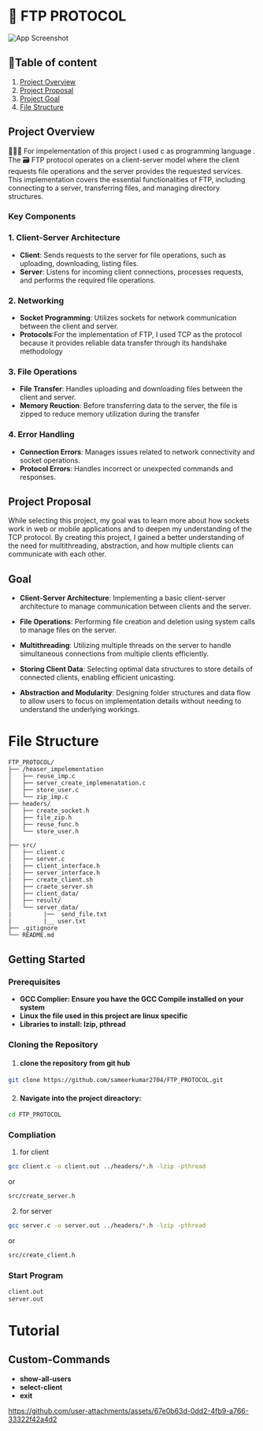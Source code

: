 
# 📁  FTP PROTOCOL



![App Screenshot](https://mac.eltima.com/images/upload/commander/articles/what-is-ftp/ftp-diagram.png)


## 📄Table of content
1. [Project Overview](#project-overview)
2. [Project Proposal](#project-proposal)
2. [Project Goal](#goal)
3. [File Structure](#file-structure)
## Project Overview
🧑🏽‍💻 For impelementation of this project i used c as  programming language . The 🗃️ FTP protocol operates on a client-server model where the client requests file operations and the server provides the requested services. This implementation covers the essential functionalities of FTP, including connecting to a server, transferring files, and managing directory structures.
### Key Components

### 1. Client-Server Architecture
   - **Client**: Sends requests to the server for file operations, such as uploading, downloading, listing files.
   - **Server**: Listens for incoming client connections, processes requests, and performs the required file operations.

### 2. Networking
   - **Socket Programming**: Utilizes sockets for network communication between the client and server.
   - **Protocols**:For the implementation of FTP, I used TCP as the protocol because it provides reliable data transfer through its handshake methodology

### 3. File Operations
   - **File Transfer**: Handles uploading  and downloading files between the client and server.
   - **Memory Reuction**: Before transferring data to the server, the file is zipped to reduce memory utilization during the transfer

### 4. Error Handling
   - **Connection Errors**: Manages issues related to network connectivity and socket operations.
   - **Protocol Errors**: Handles incorrect or unexpected commands and responses.

## Project Proposal
While selecting this project, my goal was to learn more about how sockets work in web or mobile applications and to deepen my understanding of the TCP protocol. By creating this project, I gained a better understanding of the need for multithreading, abstraction, and how multiple clients can communicate with each other.
## Goal
- **Client-Server Architecture**: Implementing a basic client-server architecture to manage communication between clients and the server.

- **File Operations**: Performing file creation and deletion using system calls to manage files on the server.

- **Multithreading**: Utilizing multiple threads on the server to handle simultaneous connections from multiple clients efficiently.

- **Storing Client Data**: Selecting optimal data structures to store details of connected clients, enabling efficient unicasting.

- **Abstraction and Modularity**: Designing folder structures and data flow to allow users to focus on implementation details without needing to understand the underlying workings.

# File Structure
```ssh
FTP_PROTOCOL/
├── /heaser_impelementation
│   ├── reuse_imp.c
│   ├── server_create_implemenatation.c
│   ├── store_user.c
│   └── zip_imp.c
├── headers/
│   ├── create_socket.h
│   ├── file_zip.h
│   ├── reuse_func.h
│   └── store_user.h
│   
├── src/
│   ├── client.c
│   ├── server.c
|   ├── client_interface.h
│   ├── server_interface.h
|   ├── create_client.sh
│   ├── craete_server.sh
│   ├── client_data/
│   ├── result/
│   └── server_data/
|         |──  send_file.txt
|         |__ user.txt
├── .gitignore
└── README.md
```




## Getting Started
### Prerequisites
  - **GCC Complier: Ensure you have the GCC Compile installed on your system**
  - **Linux the file used in this project are linux specific**
  - **Libraries to install: lzip, pthread**
### Cloning the Repository
1. #### clone the repository from git hub
```bash
git clone https://github.com/sameerkumar2704/FTP_PROTOCOL.git
```
2. #### Navigate into the project direactory:
```bash
cd FTP_PROTOCOL
```
### Compliation 
1. for client
```bash
gcc client.c -o client.out ../headers/*.h -lzip -pthread
```
or

```bash
src/create_server.h
```
2. for server 
```bash
gcc server.c -o server.out ../headers/*.h -lzip -pthread
```
or

```bash
src/create_client.h
```
### Start Program
```bash
client.out
server.out
```
# Tutorial
## Custom-Commands 
- **show-all-users**
- **select-client**
- **exit**
   

https://github.com/user-attachments/assets/67e0b63d-0dd2-4fb9-a766-33322f42a4d2



    
